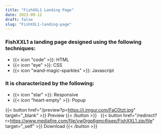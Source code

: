 ```yaml
---
title: "FishXXL1 Landing Page"
date: 2023-09-12
draft: false
slug: "FishXXL1-landing-page"
---
```

### __FishXXL1__ a __landing page__ designed using the following techniques:
- {{< icon "code" >}}: HTML
- {{< icon "eye" >}}: CSS
- {{< icon "wand-magic-sparkles" >}}: Javascript  

### It is characterized by the following:
- {{< icon "star" >}}: Responsive
- {{< icon "heart-empty" >}}:  Popup

<!--adsense-->

{{< button href="/preview?p=https://i.imgur.com/FaC0tzt.jpg" target="_blank" >}}
Preview
{{< /button >}} &nbsp; {{< button href="/redirect?r=https://www.mediafire.com/file/vw0rgp6gmc6isep/FishXXL1.zip/file" target="_self" >}}
Download
{{< /button >}}